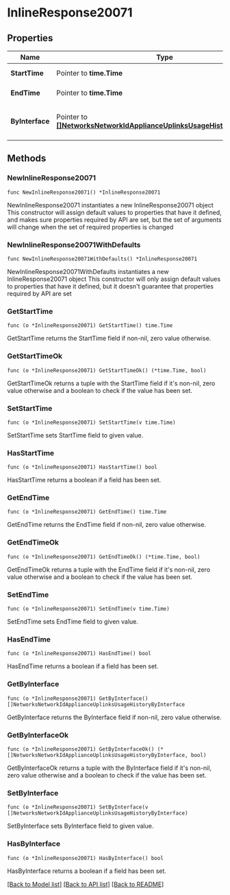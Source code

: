 # InlineResponse20071

## Properties

Name | Type | Description | Notes
------------ | ------------- | ------------- | -------------
**StartTime** | Pointer to **time.Time** | Start time of interval | [optional] 
**EndTime** | Pointer to **time.Time** | End time of interval | [optional] 
**ByInterface** | Pointer to [**[]NetworksNetworkIdApplianceUplinksUsageHistoryByInterface**](NetworksNetworkIdApplianceUplinksUsageHistoryByInterface.md) | List of usage data for each interface | [optional] 

## Methods

### NewInlineResponse20071

`func NewInlineResponse20071() *InlineResponse20071`

NewInlineResponse20071 instantiates a new InlineResponse20071 object
This constructor will assign default values to properties that have it defined,
and makes sure properties required by API are set, but the set of arguments
will change when the set of required properties is changed

### NewInlineResponse20071WithDefaults

`func NewInlineResponse20071WithDefaults() *InlineResponse20071`

NewInlineResponse20071WithDefaults instantiates a new InlineResponse20071 object
This constructor will only assign default values to properties that have it defined,
but it doesn't guarantee that properties required by API are set

### GetStartTime

`func (o *InlineResponse20071) GetStartTime() time.Time`

GetStartTime returns the StartTime field if non-nil, zero value otherwise.

### GetStartTimeOk

`func (o *InlineResponse20071) GetStartTimeOk() (*time.Time, bool)`

GetStartTimeOk returns a tuple with the StartTime field if it's non-nil, zero value otherwise
and a boolean to check if the value has been set.

### SetStartTime

`func (o *InlineResponse20071) SetStartTime(v time.Time)`

SetStartTime sets StartTime field to given value.

### HasStartTime

`func (o *InlineResponse20071) HasStartTime() bool`

HasStartTime returns a boolean if a field has been set.

### GetEndTime

`func (o *InlineResponse20071) GetEndTime() time.Time`

GetEndTime returns the EndTime field if non-nil, zero value otherwise.

### GetEndTimeOk

`func (o *InlineResponse20071) GetEndTimeOk() (*time.Time, bool)`

GetEndTimeOk returns a tuple with the EndTime field if it's non-nil, zero value otherwise
and a boolean to check if the value has been set.

### SetEndTime

`func (o *InlineResponse20071) SetEndTime(v time.Time)`

SetEndTime sets EndTime field to given value.

### HasEndTime

`func (o *InlineResponse20071) HasEndTime() bool`

HasEndTime returns a boolean if a field has been set.

### GetByInterface

`func (o *InlineResponse20071) GetByInterface() []NetworksNetworkIdApplianceUplinksUsageHistoryByInterface`

GetByInterface returns the ByInterface field if non-nil, zero value otherwise.

### GetByInterfaceOk

`func (o *InlineResponse20071) GetByInterfaceOk() (*[]NetworksNetworkIdApplianceUplinksUsageHistoryByInterface, bool)`

GetByInterfaceOk returns a tuple with the ByInterface field if it's non-nil, zero value otherwise
and a boolean to check if the value has been set.

### SetByInterface

`func (o *InlineResponse20071) SetByInterface(v []NetworksNetworkIdApplianceUplinksUsageHistoryByInterface)`

SetByInterface sets ByInterface field to given value.

### HasByInterface

`func (o *InlineResponse20071) HasByInterface() bool`

HasByInterface returns a boolean if a field has been set.


[[Back to Model list]](../README.md#documentation-for-models) [[Back to API list]](../README.md#documentation-for-api-endpoints) [[Back to README]](../README.md)


